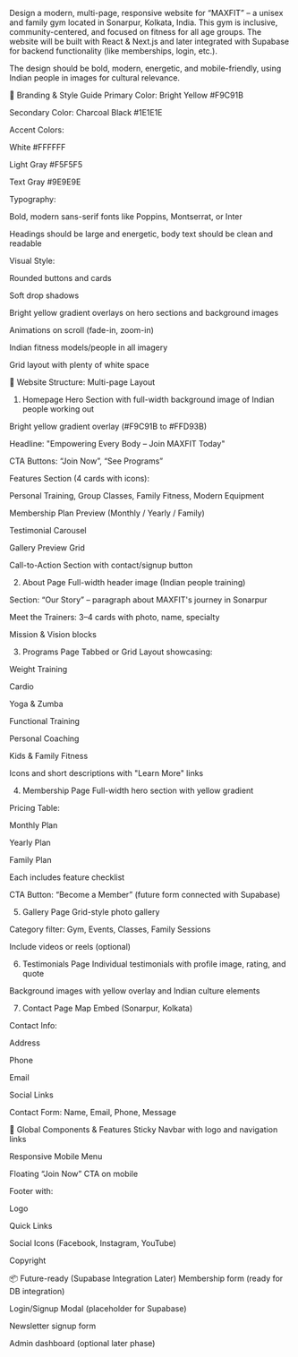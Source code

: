 Design a modern, multi-page, responsive website for “MAXFIT” – a unisex and family gym located in Sonarpur, Kolkata, India.
This gym is inclusive, community-centered, and focused on fitness for all age groups. The website will be built with React & Next.js and later integrated with Supabase for backend functionality (like memberships, login, etc.).

The design should be bold, modern, energetic, and mobile-friendly, using Indian people in images for cultural relevance.

🎨 Branding & Style Guide
Primary Color: Bright Yellow #F9C91B

Secondary Color: Charcoal Black #1E1E1E

Accent Colors:

White #FFFFFF

Light Gray #F5F5F5

Text Gray #9E9E9E

Typography:

Bold, modern sans-serif fonts like Poppins, Montserrat, or Inter

Headings should be large and energetic, body text should be clean and readable

Visual Style:

Rounded buttons and cards

Soft drop shadows

Bright yellow gradient overlays on hero sections and background images

Animations on scroll (fade-in, zoom-in)

Indian fitness models/people in all imagery

Grid layout with plenty of white space

📄 Website Structure: Multi-page Layout
1. Homepage
Hero Section with full-width background image of Indian people working out

Bright yellow gradient overlay (#F9C91B to #FFD93B)

Headline: "Empowering Every Body – Join MAXFIT Today"

CTA Buttons: “Join Now”, “See Programs”

Features Section (4 cards with icons):

Personal Training, Group Classes, Family Fitness, Modern Equipment

Membership Plan Preview (Monthly / Yearly / Family)

Testimonial Carousel

Gallery Preview Grid

Call-to-Action Section with contact/signup button

2. About Page
Full-width header image (Indian people training)

Section: “Our Story” – paragraph about MAXFIT's journey in Sonarpur

Meet the Trainers: 3–4 cards with photo, name, specialty

Mission & Vision blocks

3. Programs Page
Tabbed or Grid Layout showcasing:

Weight Training

Cardio

Yoga & Zumba

Functional Training

Personal Coaching

Kids & Family Fitness

Icons and short descriptions with "Learn More" links

4. Membership Page
Full-width hero section with yellow gradient

Pricing Table:

Monthly Plan

Yearly Plan

Family Plan

Each includes feature checklist

CTA Button: “Become a Member” (future form connected with Supabase)

5. Gallery Page
Grid-style photo gallery

Category filter: Gym, Events, Classes, Family Sessions

Include videos or reels (optional)

6. Testimonials Page
Individual testimonials with profile image, rating, and quote

Background images with yellow overlay and Indian culture elements

7. Contact Page
Map Embed (Sonarpur, Kolkata)

Contact Info:

Address

Phone

Email

Social Links

Contact Form: Name, Email, Phone, Message

🧩 Global Components & Features
Sticky Navbar with logo and navigation links

Responsive Mobile Menu

Floating “Join Now” CTA on mobile

Footer with:

Logo

Quick Links

Social Icons (Facebook, Instagram, YouTube)

Copyright

📦 Future-ready (Supabase Integration Later)
Membership form (ready for DB integration)

Login/Signup Modal (placeholder for Supabase)

Newsletter signup form

Admin dashboard (optional later phase)